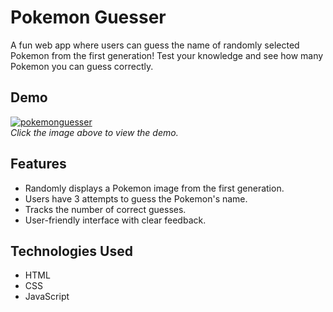 # Pokemon Guesser

A fun web app where users can guess the name of randomly selected Pokemon from the first generation!  Test your knowledge and see how many Pokemon you can guess correctly.

## Demo
[![pokemonguesser](https://github.com/user-attachments/assets/7f56536f-b9ed-463e-8065-13a1064624d3)](https://jd-pokemon-guesser.netlify.app/)
<br />
*Click the image above to view the demo.*

## Features
- Randomly displays a Pokemon image from the first generation.
- Users have 3 attempts to guess the Pokemon's name.
- Tracks the number of correct guesses.
- User-friendly interface with clear feedback.

## Technologies Used
- HTML
- CSS
- JavaScript
